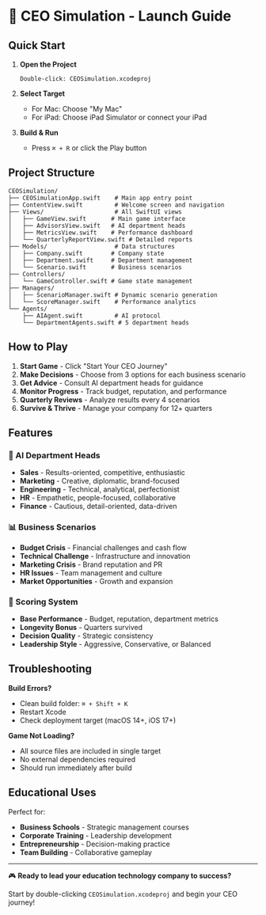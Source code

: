# 🚀 CEO Simulation - Launch Guide

## Quick Start

1. **Open the Project**
   ```
   Double-click: CEOSimulation.xcodeproj
   ```

2. **Select Target**
   - For Mac: Choose "My Mac" 
   - For iPad: Choose iPad Simulator or connect your iPad

3. **Build & Run**
   - Press `⌘ + R` or click the Play button

## Project Structure

```
CEOSimulation/
├── CEOSimulationApp.swift    # Main app entry point
├── ContentView.swift         # Welcome screen and navigation
├── Views/                    # All SwiftUI views
│   ├── GameView.swift       # Main game interface
│   ├── AdvisorsView.swift   # AI department heads
│   ├── MetricsView.swift    # Performance dashboard
│   └── QuarterlyReportView.swift # Detailed reports
├── Models/                   # Data structures
│   ├── Company.swift        # Company state
│   ├── Department.swift     # Department management
│   └── Scenario.swift       # Business scenarios
├── Controllers/
│   └── GameController.swift # Game state management
├── Managers/
│   ├── ScenarioManager.swift # Dynamic scenario generation
│   └── ScoreManager.swift    # Performance analytics
└── Agents/
    ├── AIAgent.swift         # AI protocol
    └── DepartmentAgents.swift # 5 department heads
```

## How to Play

1. **Start Game** - Click "Start Your CEO Journey"
2. **Make Decisions** - Choose from 3 options for each business scenario
3. **Get Advice** - Consult AI department heads for guidance
4. **Monitor Progress** - Track budget, reputation, and performance
5. **Quarterly Reviews** - Analyze results every 4 scenarios
6. **Survive & Thrive** - Manage your company for 12+ quarters

## Features

### 🤖 AI Department Heads
- **Sales** - Results-oriented, competitive, enthusiastic
- **Marketing** - Creative, diplomatic, brand-focused  
- **Engineering** - Technical, analytical, perfectionist
- **HR** - Empathetic, people-focused, collaborative
- **Finance** - Cautious, detail-oriented, data-driven

### 📊 Business Scenarios
- **Budget Crisis** - Financial challenges and cash flow
- **Technical Challenge** - Infrastructure and innovation
- **Marketing Crisis** - Brand reputation and PR
- **HR Issues** - Team management and culture
- **Market Opportunities** - Growth and expansion

### 🎯 Scoring System
- **Base Performance** - Budget, reputation, department metrics
- **Longevity Bonus** - Quarters survived
- **Decision Quality** - Strategic consistency
- **Leadership Style** - Aggressive, Conservative, or Balanced

## Troubleshooting

**Build Errors?**
- Clean build folder: `⌘ + Shift + K`
- Restart Xcode
- Check deployment target (macOS 14+, iOS 17+)

**Game Not Loading?**
- All source files are included in single target
- No external dependencies required
- Should run immediately after build

## Educational Uses

Perfect for:
- **Business Schools** - Strategic management courses
- **Corporate Training** - Leadership development
- **Entrepreneurship** - Decision-making practice
- **Team Building** - Collaborative gameplay

---

🎮 **Ready to lead your education technology company to success?**

Start by double-clicking `CEOSimulation.xcodeproj` and begin your CEO journey!